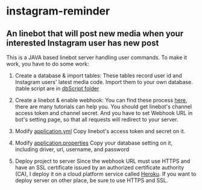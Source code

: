# instagram-reminder
An linebot that will post new media when your interested Instagram user has new post
--------------------------------------------------------------------------------------

This is a JAVA based linebot server handling user commands. To make it work, you have to do some work:

1. Create a database & import tables:
These tables record user id and Instagram users' latest media code. Import them to your own database. (table script are in [dbScript folder](./src/main/webapp/dbScript)

2. Create a linebot & enable webhook:
You can find these process [here](https://developers.line.me/en/docs/messaging-api/building-bot), there are many tutorials can help you. 
You should get linebot's channel access token and channel secret. And you have to set Webhook URL in bot's setting page, so that all requests will redirect to your server. 

3. Modify [application.yml](./src/main/resources/application.yml)
Copy linebot's access token and secret on it.

4. Modify [application.properties](./src/main/resources/application.properties)
Copy your database setting on it, including driver, url, username, and password

5. Deploy project to server
Since the webhook URL must use HTTPS and have an SSL certificate issued by an authorized certificate authority (CA), I deploy it on a cloud platform service called [Heroku](https://www.heroku.com/). If you want to deploy server on other place, be sure to use HTTPS and SSL.
  
